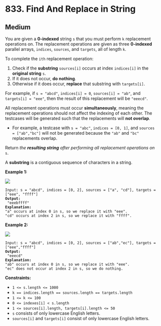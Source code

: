 # 833. Find And Replace in String

## Medium



You are given a **0-indexed** string `s` that you must perform `k` replacement operations on. The replacement operations are given as three **0-indexed** parallel arrays, `indices`, `sources`, and `targets`, all of length `k`.

To complete the `ith` replacement operation:

1. Check if the **substring** `sources[i]` occurs at index `indices[i]` in the **original string** `s`.
2. If it does not occur, **do nothing**.
3. Otherwise if it does occur, **replace** that substring with `targets[i]`.

For example, if `s = "abcd"`, `indices[i] = 0`, `sources[i] = "ab"`, and `targets[i] = "eee"`, then the result of this replacement will be `"eeecd"`.

All replacement operations must occur **simultaneously**, meaning the replacement operations should not affect the indexing of each other. The testcases will be generated such that the replacements will **not overlap**.

* For example, a testcase with `s = "abc"`, `indices = [0, 1]`, and `sources = ["ab","bc"]` will not be generated because the `"ab"` and `"bc"` replacements overlap.

Return _the **resulting string** after performing all replacement operations on_ `s`.

A **substring** is a contiguous sequence of characters in a string.

&#x20;

**Example 1:**

![](https://assets.leetcode.com/uploads/2021/06/12/833-ex1.png)

<pre><code>Input: s = "abcd", indices = [0, 2], sources = ["a", "cd"], targets = ["eee", "ffff"]
<strong>Output:
</strong> "eeebffff"
<strong>Explanation:
</strong>"a" occurs at index 0 in s, so we replace it with "eee".
"cd" occurs at index 2 in s, so we replace it with "ffff".
</code></pre>

**Example 2:**

![](https://assets.leetcode.com/uploads/2021/06/12/833-ex2-1.png)

<pre><code>Input: s = "abcd", indices = [0, 2], sources = ["ab","ec"], targets = ["eee","ffff"]
<strong>Output:
</strong> "eeecd"
<strong>Explanation:
</strong>"ab" occurs at index 0 in s, so we replace it with "eee".
"ec" does not occur at index 2 in s, so we do nothing.
</code></pre>

&#x20;

**Constraints:**

* `1 <= s.length <= 1000`
* `k == indices.length == sources.length == targets.length`
* `1 <= k <= 100`
* `0 <= indexes[i] < s.length`
* `1 <= sources[i].length, targets[i].length <= 50`
* `s` consists of only lowercase English letters.
* `sources[i]` and `targets[i]` consist of only lowercase English letters.
